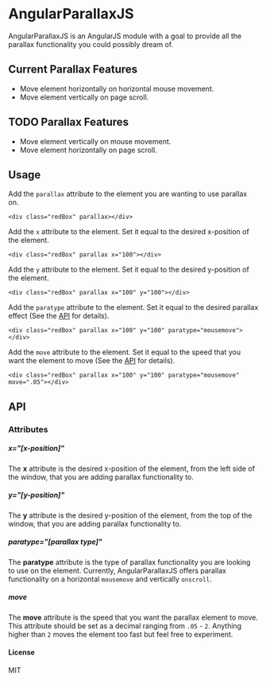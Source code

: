# AngularParallaxJS
AngularParallaxJS is an AngularJS module with a goal to provide all the parallax functionality you could possibly dream of.

## Current Parallax Features

- Move element horizontally on horizontal mouse movement.
- Move element vertically on page scroll.

## TODO Parallax Features

- Move element vertically on mouse movement.
- Move element horizontally on page scroll.

## Usage

Add the ```parallax``` attribute to the element you are wanting to use parallax on.

```
<div class="redBox" parallax></div>
```

Add the ```x``` attribute to the element.  Set it equal to the desired x-position of the element.

```
<div class="redBox" parallax x="100"></div>
```

Add the ```y``` attribute to the element.  Set it equal to the desired y-position of the element.

```
<div class="redBox" parallax x="100" y="100"></div>
```

Add the ```paratype``` attribute to the element.  Set it equal to the desired parallax effect (See the [API](https://github.com/michaeldistler/angular-parallaxJs#api) for details).

```
<div class="redBox" parallax x="100" y="100" paratype="mousemove"></div>
```

Add the ```move``` attribute to the element.  Set it equal to the speed that you want the element to move (See the [API](https://github.com/michaeldistler/angular-parallaxJs#api) for details).

```
<div class="redBox" parallax x="100" y="100" paratype="mousemove" move=".05"></div>
```

## API

### Attributes

##### x="[x-position]"

The **x** attribute is the desired x-position of the element, from the left side of the window, that you are adding parallax functionality to. 

##### y="[y-position]"

The **y** attribute is the desired y-position of the element, from the top of the window, that you are adding parallax functionality to.

##### paratype="[parallax type]"

The **paratype** attribute is the type of parallax functionality you are looking to use on the element.  Currently, AngularParallaxJS offers parallax functionality
on a horizontal ```mousemove``` and vertically ```onscroll```.

##### move

The **move** attribute is the speed that you want the parallax element to move.  This attribute should be set as a decimal ranging from ```.05``` - ```2```.
Anything higher than ```2``` moves the element too fast but feel free to experiment.

#### License

MIT 
